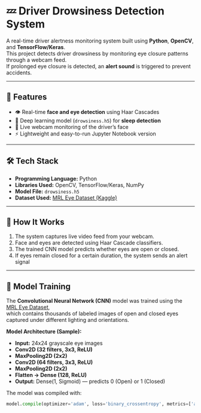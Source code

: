 # 💤 Driver Drowsiness Detection System

A real-time driver alertness monitoring system built using **Python**, **OpenCV**, and **TensorFlow/Keras**.  
This project detects driver drowsiness by monitoring eye closure patterns through a webcam feed.  
If prolonged eye closure is detected, an **alert sound** is triggered to prevent accidents.

---

## 🚀 Features
- 👁️ Real-time **face and eye detection** using Haar Cascades  
- 🧠 Deep learning model (`drowsiness.h5`) for **sleep detection**  
- 🧍 Live webcam monitoring of the driver’s face  
- ⚡ Lightweight and easy-to-run Jupyter Notebook version  

---

## 🛠️ Tech Stack
- **Programming Language:** Python  
- **Libraries Used:** OpenCV, TensorFlow/Keras, NumPy  
- **Model File:** `drowsiness.h5`  
- **Dataset Used:** [MRL Eye Dataset (Kaggle)](https://www.kaggle.com/datasets/imadeddinedjerarda/mrl-eye-dataset)

---

## 📂 How It Works
1. The system captures live video feed from your webcam.  
2. Face and eyes are detected using Haar Cascade classifiers.  
3. The trained CNN model predicts whether eyes are open or closed.  
4. If eyes remain closed for a certain duration, the system sends an alert signal 

---

## 🧠 Model Training
The **Convolutional Neural Network (CNN)** model was trained using the  
[MRL Eye Dataset](https://www.kaggle.com/datasets/imadeddinedjerarda/mrl-eye-dataset),  
which contains thousands of labeled images of open and closed eyes captured under different lighting and orientations.

**Model Architecture (Sample):**
- **Input:** 24x24 grayscale eye images  
- **Conv2D (32 filters, 3x3, ReLU)**  
- **MaxPooling2D (2x2)**  
- **Conv2D (64 filters, 3x3, ReLU)**  
- **MaxPooling2D (2x2)**  
- **Flatten → Dense (128, ReLU)**  
- **Output:** Dense(1, Sigmoid) — predicts 0 (Open) or 1 (Closed)

The model was compiled with:
```python
model.compile(optimizer='adam', loss='binary_crossentropy', metrics=['accuracy'])
